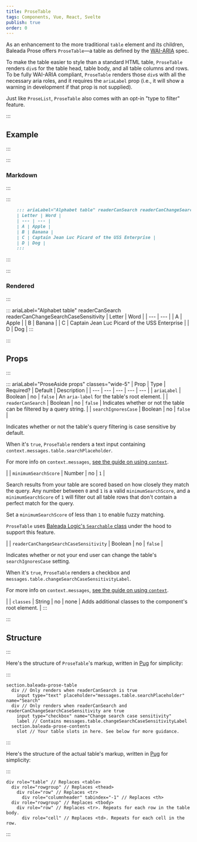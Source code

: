 ```yaml
---
title: ProseTable
tags: Components, Vue, React, Svelte
publish: true
order: 0
---
```


As an enhancement to the more traditional `table` element and its children, Baleada Prose offers `ProseTable`—a table as defined by the [WAI-ARIA](https://www.w3.org/TR/wai-aria/#table) spec.

To make the table easier to style than a standard HTML table, `ProseTable` renders `div`s for the table head, table body, and all table columns and rows. To be fully WAI-ARIA compliant, `ProseTable` renders those `div`s with all the necessary aria roles, and it requires the `ariaLabel` prop (i.e., it will show a warning in development if that prop is not supplied).

Just like `ProseList`, `ProseTable` also comes with an opt-in "type to filter" feature.


:::
## Example
:::

:::
### Markdown
:::

:::
```md
    ::: ariaLabel="Alphabet table" readerCanSearch readerCanChangeSearchCaseSensitivity
    | Letter | Word |
    | --- | --- |
    | A | Apple |
    | B | Banana |
    | C | Captain Jean Luc Picard of the USS Enterprise |
    | D | Dog |
    :::
```
:::


:::
### Rendered
:::

::: ariaLabel="Alphabet table" readerCanSearch readerCanChangeSearchCaseSensitivity
| Letter | Word |
| --- | --- |
| A | Apple |
| B | Banana |
| C | Captain Jean Luc Picard of the USS Enterprise |
| D | Dog |
:::


:::
## Props
:::

::: ariaLabel="ProseAside props" classes="wide-5"
| Prop | Type | Required? | Default | Description |
| --- | --- | --- | --- | --- |
| `ariaLabel` | Boolean | no | `false` | An `aria-label` for the table's root element. |
| `readerCanSearch` | Boolean | no | `false` | Indicates whether or not the table can be filtered by a query string. |
| `searchIgnoresCase` | Boolean | no | `false` | <p>Indicates whether or not the table's query filtering is case sensitive by default.</p><p>When it's `true`, `ProseTable` renders a text input containing `context.messages.table.searchPlaceholder`.</p><p>For more info on `context.messages`, [see the guide on using `context`](/docs/prose/using-context).</p> |
| `minimumSearchScore` | Number | no | `1` | <p>Search results from your table are scored based on how closely they match the query. Any number between `0` and `1` is a valid `minimumSearchScore`, and a `minimumSearchScore` of `1` will filter out all table rows that don't contain a perfect match for the query.</p><p>Set a `minimumSearchScore` of less than `1` to enable fuzzy matching.</p><p>`ProseTable` uses [Baleada Logic's `Searchable` class](/docs/logic/classes/Searchable) under the hood to support this feature.</p> |
| `readerCanChangeSearchCaseSensitivity` | Boolean | no | `false` | <p>Indicates whether or not your end user can change the table's `searchIgnoresCase` setting.</p><p>When it's `true`, `ProseTable` renders a checkbox and `messages.table.changeSearchCaseSensitivityLabel`.</p><p>For more info on `context.messages`, [see the guide on using `context`](/docs/prose/using-context).</p> |
| `classes` | String | no | none | Adds additional classes to the component's root element. |
:::


:::
## Structure
:::

Here's the structure of `ProseTable`'s markup, written in [Pug](https://github.com/pugjs/pug#syntax) for simplicity:

:::
```pug
section.baleada-prose-table
  div // Only renders when readerCanSearch is true
    input type="text" placeholder="messages.table.searchPlaceholder" name="Search"
  div // Only renders when readerCanSearch and readerCanChangeSearchCaseSensitivity are true
    input type="checkbox" name="Change search case sensitivity"
    label // Contains messages.table.changeSearchCaseSensitivityLabel
  section.baleada-prose-contents
    slot // Your table slots in here. See below for more guidance.
```
:::

Here's the structure of the actual table's markup, written in [Pug](https://github.com/pugjs/pug#syntax) for simplicity:

:::
```pug
div role="table" // Replaces <table>
  div role="rowgroup" // Replaces <thead>
    div role="row" // Replaces <tr>
      div role="columnheader" tabindex="-1" // Replaces <th>
  div role="rowgroup" // Replaces <tbody>
    div role="row" // Replaces <tr>. Repeats for each row in the table body.
      div role="cell" // Replaces <td>. Repeats for each cell in the row.
```
:::
